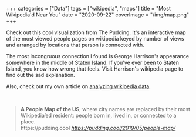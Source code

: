+++
categories = ["Data"]
tags = ["wikipedia", "maps"]
title = "Most Wikipedia'd Near You"
date = "2020-09-22"
coverImage = "/img/map.png"
+++

Check out this cool visualization from The Pudding. It's an interactive map of the most viewed people pages on wikipedia keyed by number of views and arranged by locations that person is connected with.

<!--more-->

The most incongruous connection I found is George Harrison's appearance somewhere in the middle of Staten Island. If you've ever been to Staten Island, you know how wrong that feels. Visit Harrison's wikipedia page to find out the sad explanation.

Also, check out my own article on <a href="https://mco.fyi/wiki1" target="_blank">analyzing wikipedia data</a>.

<br>

<blockquote class="quoteback" darkmode="" data-title="A%20People%20Map%20of%20the%20US" data-author="https://pudding.cool" cite="https://pudding.cool/2019/05/people-map/">
                      <strong>A People Map of the US</strong>, where city names are replaced by their most Wikipedia’ed resident: people
			born in, lived in, or connected to a place.
                      <footer>https://pudding.cool <cite><a href="https://pudding.cool/2019/05/people-map/">https://pudding.cool/2019/05/people-map/</a></cite></footer>
                      </blockquote>
                      <script note="" src="https://cdn.jsdelivr.net/gh/Blogger-Peer-Review/quotebacks@1/quoteback.js"></script>
